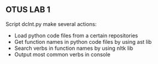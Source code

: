 ## OTUS LAB 1

Script dclnt.py make several actions:

* Load python code files from a certain repositories
* Get function names in python code files by using ast lib
* Search verbs in function names by using nltk lib
* Output most common verbs in console

  
